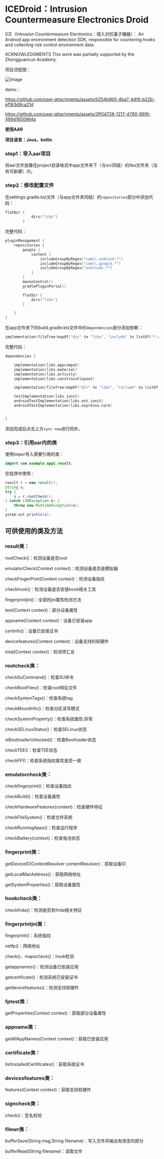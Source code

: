 # ICEDroid：Intrusion Countermeasure Electronics Droid
ICE（Intrusion Countermeasure Electronics：侵入対抗電子機器）： An Android app environment detection SDK, responsible for countering hooks and collecting risk control environment data.

ACKNOWLEDGMENTS
This work was partially supported by the  Zhongguancun Academy.

项目流程图：

![image](https://github.com/user-attachments/assets/6dbdb934-9e5f-499b-a267-717da521ae56)


demo：


https://github.com/user-attachments/assets/0254b9b5-4ba7-44f6-b22b-ef183d9ca21d


https://github.com/user-attachments/assets/3ff04726-1217-4790-99f9-499d1650964a



**使用AAR**

**项目语言：Java，kotlin**

### **step1：导入aar项目**

将aar文件放置在project目录格式中app文件夹下（与src同级）的libs文件夹（没有可新建）内。

### **step2：修改配置文件**

在settings.gradle.kst文件（与app文件夹同级）的`repositories`部分中添加代码：

```kotlin
flatDir {
            dirs("libs")
        }
```

完整代码：

```kotlin
pluginManagement {
    repositories {
        google {
            content {
                includeGroupByRegex("com\\.android.*")
                includeGroupByRegex("com\\.google.*")
                includeGroupByRegex("androidx.*")
            }
        }
        mavenCentral()
        gradlePluginPortal()

        flatDir {
            dirs("libs")
        }

    }
}
```

在app文件夹下的build.gradle.kts文件中的`dependencies`部分添加依赖：

```kotlin
implementation(fileTree(mapOf("dir" to "libs", "include" to listOf("*.aar"))))
```

完整代码：

```kotlin
dependencies {

    implementation(libs.appcompat)
    implementation(libs.material)
    implementation(libs.activity)
    implementation(libs.constraintlayout)

    implementation(fileTree(mapOf("dir" to "libs", "include" to listOf("*.aar"))))

    testImplementation(libs.junit)
    androidTestImplementation(libs.ext.junit)
    androidTestImplementation(libs.espresso.core)


}
```

添加完成后点击上方`sync now`进行同步。

### **step3：引用aar内的类**

使用impor导入需要引用的类：

```java
import com.example.app1.result;
```

在程序中使用：

```java
result r = new result();
String s;
try {
    s = r.rootCheck();
} catch (IOException e) {
    throw new RuntimeException(e);
}
ystem.out.println(s);
```

## 可供使用的类及方法

### result类：

rootCheck()：检测设备是否root

emulatorCheck(Context context)：检测设备是否是模拟器

checkFingerPrint(Context context)：检测设备指纹

checkhook()：检测设备是否安装hook相关工具

fingerprintjni()：全部的jni属性检测方法

test(Context context)：部分设备属性

appname(Context context)：设备已安装app

certinfo()：设备已安装证书

devicefeatures(Context context)：设备支持的软硬件

total(Context context)：检测项汇总

### rootcheck类：

checkSuCommand()：检查SU命令

checkRootFiles()：检查root特征文件

checkSystemTags()：检查系统tag

checkMountInfo()：检查分区读写模式

checkSystemProperty()：检查系统属性:异常

checkSELinuxStatus()：检查SELinux状态

isBootloaderUnlocked()：检查Bootloader状态

checkTEE()：检查TEE状态

checkFP()：检查系统指纹属性是否一致

### emulatorcheck类：

checkfingerprint()：检查设备指纹

checkBuild()：检查设备属性

checkHardwareFeatures(context)：检查硬件特征

checkFileSystem()：检查文件系统

checkRunningApps()：检查运行程序

checkBattery(context)：检查电池状态

### fingerprint类：

getDeviceID(ContentResolver contentResolver)：获取设备ID

getLocalMacAddress()：获取网络地址

getSystemProperties()：获取设备属性

### hookcheck类：

checkfrida()：检测是否有frida相关特征

### fingerprintjni类：

fingerprint()：系统指纹

netfp()：网络地址

check()、mapscheck()：hook检测

getappnames()：检测设备已安装应用

getcertificate()：检测系统已安装证书

getdevicefeatures()：检测支持软硬件

### fptest类：

getProperties(Context context)：获取部分设备属性

### appname类：

getAllAppNames(Context context)：获取已安装应用

### certificate类：

listInstalledCertificates()：获取系统证书

### devicesfeatures类：

features(Context context)：获取支持软硬件

### signcheck类：

check()：签名校验

### filewr类：

bufferSave(String msg,String filename)：写入文件并输出有改变的部分

bufferRead(String filename)：读取文件

